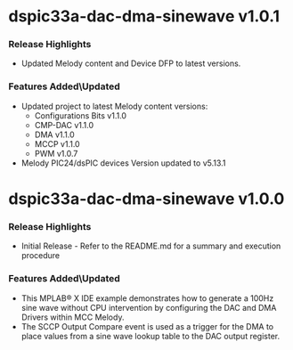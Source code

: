 # dspic33a-dac-dma-sinewave v1.0.1
### Release Highlights
- Updated Melody content and Device DFP to latest versions.

### Features Added\Updated
- Updated project to latest Melody content versions:
    - Configurations Bits v1.1.0
    - CMP-DAC v1.1.0
    - DMA v1.1.0
    - MCCP v1.1.0
    - PWM v1.0.7 
- Melody PIC24/dsPIC devices Version updated to v5.13.1

# dspic33a-dac-dma-sinewave v1.0.0
### Release Highlights
- Initial Release - Refer to the README.md for a summary and execution procedure

### Features Added\Updated
- This MPLAB® X IDE example demonstrates how to generate a 100Hz sine wave without CPU intervention by configuring the DAC and DMA Drivers within MCC Melody.
- The SCCP Output Compare event is used as a trigger for the DMA to place values from a sine wave lookup table to the DAC output register. 
